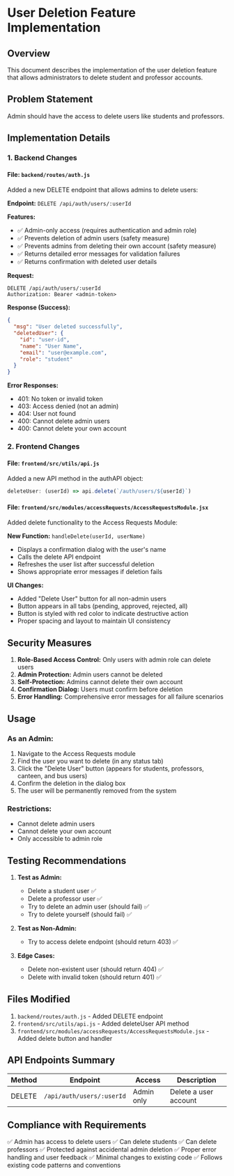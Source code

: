# User Deletion Feature Implementation

## Overview
This document describes the implementation of the user deletion feature that allows administrators to delete student and professor accounts.

## Problem Statement
Admin should have the access to delete users like students and professors.

## Implementation Details

### 1. Backend Changes

#### File: `backend/routes/auth.js`
Added a new DELETE endpoint that allows admins to delete users:

**Endpoint:** `DELETE /api/auth/users/:userId`

**Features:**
- ✅ Admin-only access (requires authentication and admin role)
- ✅ Prevents deletion of admin users (safety measure)
- ✅ Prevents admins from deleting their own account (safety measure)
- ✅ Returns detailed error messages for validation failures
- ✅ Returns confirmation with deleted user details

**Request:**
```
DELETE /api/auth/users/:userId
Authorization: Bearer <admin-token>
```

**Response (Success):**
```json
{
  "msg": "User deleted successfully",
  "deletedUser": {
    "id": "user-id",
    "name": "User Name",
    "email": "user@example.com",
    "role": "student"
  }
}
```

**Error Responses:**
- 401: No token or invalid token
- 403: Access denied (not an admin)
- 404: User not found
- 400: Cannot delete admin users
- 400: Cannot delete your own account

### 2. Frontend Changes

#### File: `frontend/src/utils/api.js`
Added a new API method in the authAPI object:

```javascript
deleteUser: (userId) => api.delete(`/auth/users/${userId}`)
```

#### File: `frontend/src/modules/accessRequests/AccessRequestsModule.jsx`
Added delete functionality to the Access Requests Module:

**New Function:** `handleDelete(userId, userName)`
- Displays a confirmation dialog with the user's name
- Calls the delete API endpoint
- Refreshes the user list after successful deletion
- Shows appropriate error messages if deletion fails

**UI Changes:**
- Added "Delete User" button for all non-admin users
- Button appears in all tabs (pending, approved, rejected, all)
- Button is styled with red color to indicate destructive action
- Proper spacing and layout to maintain UI consistency

## Security Measures

1. **Role-Based Access Control:** Only users with admin role can delete users
2. **Admin Protection:** Admin users cannot be deleted
3. **Self-Protection:** Admins cannot delete their own account
4. **Confirmation Dialog:** Users must confirm before deletion
5. **Error Handling:** Comprehensive error messages for all failure scenarios

## Usage

### As an Admin:
1. Navigate to the Access Requests module
2. Find the user you want to delete (in any status tab)
3. Click the "Delete User" button (appears for students, professors, canteen, and bus users)
4. Confirm the deletion in the dialog box
5. The user will be permanently removed from the system

### Restrictions:
- Cannot delete admin users
- Cannot delete your own account
- Only accessible to admin role

## Testing Recommendations

1. **Test as Admin:**
   - Delete a student user ✅
   - Delete a professor user ✅
   - Try to delete an admin user (should fail) ✅
   - Try to delete yourself (should fail) ✅

2. **Test as Non-Admin:**
   - Try to access delete endpoint (should return 403) ✅

3. **Edge Cases:**
   - Delete non-existent user (should return 404) ✅
   - Delete with invalid token (should return 401) ✅

## Files Modified

1. `backend/routes/auth.js` - Added DELETE endpoint
2. `frontend/src/utils/api.js` - Added deleteUser API method
3. `frontend/src/modules/accessRequests/AccessRequestsModule.jsx` - Added delete button and handler

## API Endpoints Summary

| Method | Endpoint | Access | Description |
|--------|----------|--------|-------------|
| DELETE | `/api/auth/users/:userId` | Admin only | Delete a user account |

## Compliance with Requirements

✅ Admin has access to delete users
✅ Can delete students
✅ Can delete professors
✅ Protected against accidental admin deletion
✅ Proper error handling and user feedback
✅ Minimal changes to existing code
✅ Follows existing code patterns and conventions
